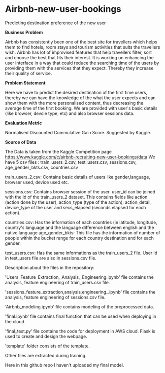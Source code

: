 # Airbnb-new-user-bookings
Predicting destination preference of the new user

**Business Problem**

Airbnb has consistently been one of the best site for travellers which helps them to find hotels, room stays and tourism activities that suits the travellers wish. Airbnb has lot of improvised features that help travellers filter, sort and choose the best that fits their interest. It is working on enhancing the user interface in a way that could reduce the searching time of the users by providing them with the services that they expect. Thereby they increase their quality of service.
                    
**Problem Statement**

Here we have to predict the desired destination of the first time users, thereby we can have the knowledge of the what the user expects and can show them with the more personalised content, thus decreasing the average time of the first booking. We are provided with user's basic details (like browser, devcie type, etc) and also browser sessions data.

**Evaluation Metric**

Normalised Discounted Cummulative Gain Score. Suggested by Kaggle.

**Source of Data**

The Data is taken from the Kaggle Competition page
https://www.kaggle.com/c/airbnb-recruiting-new-user-bookings/data
We have 5 csv files : train_users_2.csv, test_users.csv, sessions.csv, age_gender_bkts.csv, countries.csv

train_users_2.csv: Contains basic details of users like gender,language, browser used, device used etc.

sessions.csv: Contains browser session of the user. user_id can be joined with the id of the train_users_2 dataset. This contains fields like action (action done by the user), action_type (type of the action), action_detail, device_type of the user and secs_elapsed (seconds elapsed for each action).

countries.csv: Has the information of each countries (ie latitude, longitude, country's language and the language difference between english and the native language
age_gender_bkts: This file has the information of number of people within the bucket range for each country destination and for each gender.

test_users.csv: Has the same informations as the train_users_2 file. User id in test_users file are also in sessions.csv file.

Description about the files in the repository:

'Users_Feature_Extraction,_Analysis,_Engineering.ipynb' file contains the analysis, feature engineering of train_users.csv file.

'sessions_feature_extraction,analysis,engineering_.ipynb' file contains the analysis, feature engineering of sessions.csv file.

'Airbnb_modeling.ipynb' file contains modeling of the preprocessed data.

'final.ipynb' file contains final function that can be used when deploying in the cloud.

'final_test.py' file contains the code for deployment in AWS cloud. Flask is used to create and design the webpage.

'template' folder consists of the template.

Other files are extracted during training.

Here in this github repo I haven't uploaded my final model.
